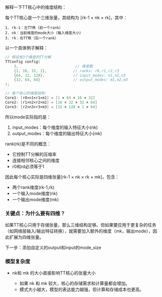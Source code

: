 解释一下TT核心中的维度结构：

每个TT核心是一个三维张量，其结构为 [rk-1 × nk × rk]，其中：

```text
1. rk-1：左TT秩（前一个rank）
2. nk：当前维度的mode大小（输入维度大小）
3. rk：右TT秩（后一个rank）
```

以一个具体例子解释：
```cpp
// 假设有3个维度的TT分解
TTConfig config(
    3,                          // 维度数
    {1, 16, 32, 1},            // ranks: r0,r1,r2,r3
    {64, 32, 128},             // input_modes: n1,n2,n3
    {32, 64, 64}               // output_modes: m1,m2,m3
);

// 每个核心的维度结构:
Core1: [r0×n1×r1×m1] = [1 × 64 × 16 × 32]
Core2: [r1×n2×r2×m2] = [16 × 32 × 32 × 64]
Core3: [r2×n3×r3×m3] = [32 × 128 × 1 × 64]
```

所以mode实际指的是：
1. input_modes：每个维度的输入特征大小(nk)
2. output_modes：每个维度的输出特征大小(mk)

rank(rk)是不同的概念：
- 它控制TT分解的压缩率
- 连接相邻核心之间的维度
- r0和rd必须等于1

因此每个核心实际是四维张量[rk-1 × nk × rk × mk]，包含：
- 两个rank维度(rk-1,rk)
- 一个输入mode维度(nk)
- 一个输出mode维度(mk)

###  **关键点：为什么要有四维？**

如果TT核心只用于存储张量，那么三维结构足够。但如果要应用于更复杂的任务（如网络层输入/输出特征转换），就需要加入额外的维度（mk，输出mode），因此扩展为四维张量。

下一步：添加自定义的output和input的mode_size



### **模型复杂度**

- nk和 mk 的大小直接影响TT核心的张量大小

  

  - 如果 nk 和 mk 较大，核心的存储需求和计算量都会增加。
  - 模式大小越大，模型的表达能力越强，但计算和存储成本也更高。

